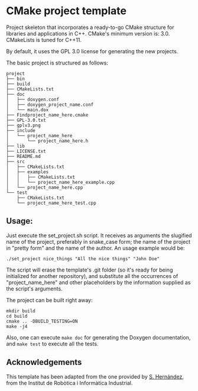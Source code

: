 # CMake project template

Project skeleton that incorporates a ready-to-go CMake structure for
libraries and applications in C++. CMake's minimum version is: 3.0. CMakeLists
is tuned for C++11.

By default,
it uses the GPL 3.0 license for generating the new projects.

The basic project is structured as follows:

```
project
├── bin
├── build
├── CMakeLists.txt
├── doc
│   ├── doxygen.conf
│   ├── doxygen_project_name.conf
│   └── main.dox
├── Findproject_name_here.cmake
├── GPL-3.0.txt
├── gplv3.png
├── include
│   └── project_name_here
│       └── project_name_here.h
├── lib
├── LICENSE.txt
├── README.md
├── src
│   ├── CMakeLists.txt
│   ├── examples
│   │   ├── CMakeLists.txt
│   │   └── project_name_here_example.cpp
│   └── project_name_here.cpp
└── test
    ├── CMakeLists.txt
    └── project_name_here_test.cpp
```

## Usage:

Just execute the set_project.sh script. It receives as arguments the
slugified name of the project, preferably in snake_case form; the
name of the project in "pretty form" and the name of the author.
An usage example would be:

```
./set_project nice_things "All the nice things" "John Doe"
```

The script will erase the template's .git folder (so it's ready for
being initialized for another repository), and substitute all the
occurrences of "project_name_here" and other placeholders by the
information supplied as the script's arguments.

The project can be built right away:

```
mkdir build
cd build
cmake .. -DBUILD_TESTING=ON
make -j4
```

Also, one can execute `make doc` for generating the Doxygen documentation,
and `make test` to execute all the tests.

## Acknowledgements

This template has been adapted from the one provided by [S.
Hernández](http://www.iri.upc.edu/staff/shernand),
from the Institut de Robòtica i Informàtica Industrial.

[gplv3logo]: gplv3.png "GPL 3.0 logo"


